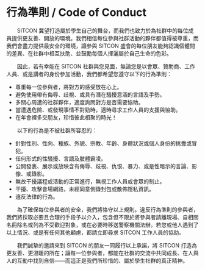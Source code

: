 # 行為準則 / Code of Conduct

　　SITCON 冀望打造屬於學生自己的舞台，而我們也致力於為社群中的每位成員提供更友善、開放的環境。我們相信每位參與社群活動的夥伴都值得被尊重，而我們會盡力提供最安全的環境，讓參與 SITCON 盛會的每位朋友能夠認識個體間的差異、在社群中相互扶助、並鼓勵每個人揮灑屬於自己生命的色彩。

　　因此，若有幸能在 SITCON 社群與您見面，無論您是以會眾、贊助商、工作人員、或是講者的身份參加活動，我們都希望您遵守以下的行為準則：

* 尊重每一位參與者，將對方的感受放在心上。
* 避免使用帶有侮辱、歧視、或具有潛在騷擾意涵的言語及手勢。
* 多關心周遭的社群夥伴，適度詢問對方是否需要協助。
* 當遭遇危險、或發現事情不對勁時，適時尋求工作人員的支援與協助。
* 在年會裡多交朋友，珍惜彼此相聚的時光！

　　以下的行為是不被社群所容忍的：

* 針對性別、性向、種族、外貌、宗教、年齡、身體狀況或個人身份的挑釁或冒犯。
* 任何形式的性騷擾、言語及肢體霸凌。
* 公開發表、展示或放映含有侮辱、歧視、仇恨、暴力、或是性暗示的言論、影像、或錄影。
* 無故干擾議程或活動的正常進行，無視工作人員或會眾的制止。
* 干擾、攻擊會場網路，未經同意側錄封包或散佈隱私資訊。
* 違反法律的行為。

　　為了確保每位參與者的安全，我們將恪守以上規則。違反行為準則的參與者，我們將採取必要且合理的手段予以介入，包含但不限於將參與者請離現場、自相關名冊除名或列為不受歡迎對象，或在必要時移送警察機關法辦。若您或他人遇到了以上情況、或是有任何其他顧慮，都請立即尋求 SITCON 工作人員的協助。

　　我們誠摯的邀請來到 SITCON 的朋友一同履行以上承諾，將 SITCON 打造為更友善、更溫暖的所在；讓每一位參與者，都能在社群的交流中共同成長、在人與人的互動中找到自信——而這正是我們所珍惜的、屬於學生社群的真正精神。
